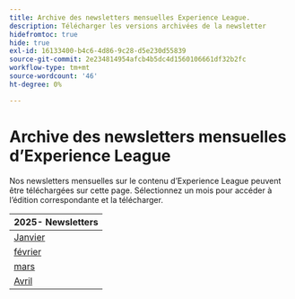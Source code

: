 ```yaml
---
title: Archive des newsletters mensuelles Experience League.
description: Télécharger les versions archivées de la newsletter
hidefromtoc: true
hide: true
exl-id: 16133400-b4c6-4d86-9c28-d5e230d55839
source-git-commit: 2e234814954afcb4b5dc4d1560106661df32b2fc
workflow-type: tm+mt
source-wordcount: '46'
ht-degree: 0%

---
```


# Archive des newsletters mensuelles d’Experience League

Nos newsletters mensuelles sur le contenu d’Experience League peuvent être téléchargées sur cette page. Sélectionnez un mois pour accéder à l’édition correspondante et la télécharger.

| 2025- Newsletters |
|------------|
| [Janvier](assets/Jan-Newsletter.pdf) |
| [février](assets/Feb-Newsletter.pdf) |
| [mars](assets/March-Newsletter.pdf) |
| [Avril](assets/April-Newsletter.pdf) |

